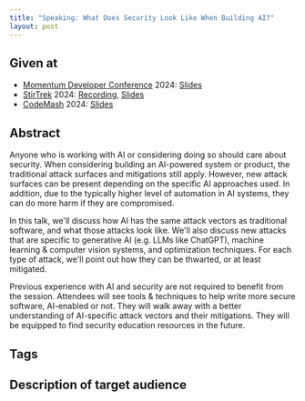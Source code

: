 ```yaml
---
title: "Speaking: What Does Security Look Like When Building AI?"
layout: post
---
```


## Given at

* [Momentum Developer Conference](https://momentumdevcon.com/) 2024: [Slides](https://www.dropbox.com/scl/fi/0iuerxwwwngagxuiz5iza/What-Does-Security-Look-Like-When-Building-AI-Momentum-2024.pdf?rlkey=8awl0xcionv4wnu65eb1efb5f&st=yhut4flz&dl=0)
* [StirTrek](https://stirtrek.com/) 2024: [Recording](https://www.youtube.com/watch?v=eV0MGEE36-8), [Slides](https://www.dropbox.com/scl/fi/p7j9v0cthyev38czzsywk/What-Does-Security-Look-Like-When-Building-AI-StirTrek-2024.pdf?rlkey=vyk6dfetqda30oypz7p1j85m9&st=gp4l2l8i&dl=0)
* [CodeMash](https://codemash.org/) 2024: [Slides](https://www.dropbox.com/scl/fi/tzi5l0qrjul5mrzrd5pf7/What-Does-Security-Look-Like-When-Building-AI_-CodeMash-2024.pdf?rlkey=acpcly7i4pbqcjszwqwq0gcho&st=9ustd8c7&dl=0)

## Abstract

Anyone who is working with AI or considering doing so should care about security. When considering building an AI-powered system or product, the traditional attack surfaces and mitigations still apply. However, new attack surfaces can be present depending on the specific AI approaches used. In addition, due to the typically higher level of automation in AI systems, they can do more harm if they are compromised.

In this talk, we'll discuss how AI has the same attack vectors as traditional software, and what those attacks look like. We'll also discuss new attacks that are specific to generative AI (e.g. LLMs like ChatGPT), machine learning & computer vision systems, and optimization techniques. For each type of attack, we'll point out how they can be thwarted, or at least mitigated.

Previous experience with AI and security are not required to benefit from the session. Attendees will see tools & techniques to help write more secure software, AI-enabled or not. They will walk away with a better understanding of AI-specific attack vectors and their mitigations. They will be equipped to find security education resources in the future.

## Tags

## Description of target audience
